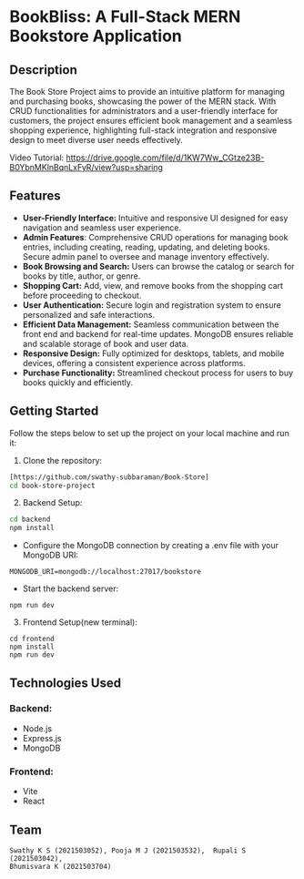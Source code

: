 # BookBliss: A Full-Stack MERN Bookstore Application


## Description

The Book Store Project aims to provide an intuitive platform for managing and purchasing books, showcasing the power of the MERN stack. With CRUD functionalities for administrators and a user-friendly interface for customers, the project ensures efficient book management and a seamless shopping experience, highlighting full-stack integration and responsive design to meet diverse user needs effectively.

Video Tutorial: https://drive.google.com/file/d/1KW7Ww_CGtze23B-B0YbnMKlnBqnLxFyR/view?usp=sharing
## Features
- **User-Friendly Interface:** Intuitive and responsive UI designed for easy navigation and seamless user experience.
- **Admin Features**: Comprehensive CRUD operations for managing book entries, including creating, reading, updating, and deleting books. Secure admin panel to oversee and manage inventory effectively.
- **Book Browsing and Search:** Users can browse the catalog or search for books by title, author, or genre.
- **Shopping Cart:** Add, view, and remove books from the shopping cart before proceeding to checkout.
- **User Authentication:** Secure login and registration system to ensure personalized and safe interactions.
- **Efficient Data Management:** Seamless communication between the front end and backend for real-time updates. MongoDB ensures reliable and scalable storage of book and user data.
- **Responsive Design:** Fully optimized for desktops, tablets, and mobile devices, offering a consistent experience across platforms.
- **Purchase Functionality:** Streamlined checkout process for users to buy books quickly and efficiently.






## Getting Started

Follow the steps below to set up the project on your local machine and run it:

1. Clone the repository:

```bash
[https://github.com/swathy-subbaraman/Book-Store]
cd book-store-project
```

2. Backend Setup:

```bash
cd backend
npm install
```

- Configure the MongoDB connection by creating a .env file with your MongoDB URI:
```
MONGODB_URI=mongodb://localhost:27017/bookstore
```

- Start the backend server:
```
npm run dev
```

3. Frontend Setup(new terminal):
```
cd frontend
npm install
npm run dev
```

## Technologies Used
### Backend:
- Node.js
- Express.js
- MongoDB

### Frontend:

- Vite
- React



## Team

    Swathy K S (2021503052), Pooja M J (2021503532),  Rupali S (2021503042),
    Bhumisvara K (2021503704)

